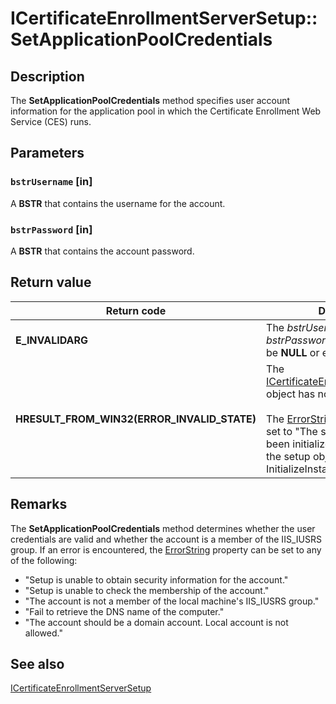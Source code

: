 # ICertificateEnrollmentServerSetup::SetApplicationPoolCredentials

## Description

The **SetApplicationPoolCredentials** method specifies user account information for the application pool in which the Certificate Enrollment Web Service (CES) runs.

## Parameters

### `bstrUsername` [in]

A **BSTR** that contains the username for the account.

### `bstrPassword` [in]

A **BSTR** that contains the account password.

## Return value

| Return code | Description |
| --- | --- |
| **E_INVALIDARG** | The *bstrUsername* and *bstrPassword* arguments cannot be **NULL** or empty. |
| **HRESULT_FROM_WIN32(ERROR_INVALID_STATE)** | The [ICertificateEnrollmentServerSetup](https://learn.microsoft.com/windows/desktop/api/casetup/nn-casetup-icertificateenrollmentserversetup) object has not been initialized.<br><br>The [ErrorString](https://learn.microsoft.com/windows/desktop/api/casetup/nf-casetup-icertificateenrollmentserversetup-get_errorstring) property value is set to "The setup object has not been initialized. Please initialize the setup object with the InitializeInstallDefaults method." |

## Remarks

The **SetApplicationPoolCredentials** method determines whether the user credentials are valid and whether the account is a member of the IIS_IUSRS group. If an error is encountered, the [ErrorString](https://learn.microsoft.com/windows/desktop/api/casetup/nf-casetup-icertificateenrollmentserversetup-get_errorstring) property can be set to any of the following:

* "Setup is unable to obtain security information for the account."
* "Setup is unable to check the membership of the account."
* "The account is not a member of the local machine's IIS_IUSRS group."
* "Fail to retrieve the DNS name of the computer."
* "The account should be a domain account. Local account is not allowed."

## See also

[ICertificateEnrollmentServerSetup](https://learn.microsoft.com/windows/desktop/api/casetup/nn-casetup-icertificateenrollmentserversetup)